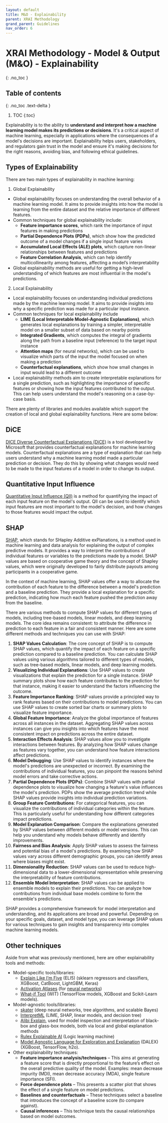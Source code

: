 ```yaml
---
layout: default
title: M&O - Explainability
parent: XRAI Methodology
grand_parent: Guidelines
nav_order: 6
---
```


# XRAI Methodology - Model & Output (M&O) - Explainability
{: .no_toc }

## Table of contents
{: .no_toc .text-delta }

1. TOC
{:toc}

Explainability is to the ability to **understand and interpret how a machine learning model makes its predictions or decisions**. It's a critical aspect of machine learning, especially in applications where the consequences of a model's decisions are important. Explainability helps users, stakeholders, and regulators gain trust in the model and ensure it's making decisions for the right reasons, avoiding bias, and following ethical guidelines. 

## Types of Explainability
There are two main types of explainability in machine learning: 

1. Global Explainability 
- Global explainability focuses on understanding the overall behavior of a machine learning model. It aims to provide insights into how the model is learning from the entire dataset and the relative importance of different features. 
- Common techniques for global explainability include:
    - **Feature importance scores**, which rank the importance of input features in making predictions 
    - **Partial Dependence Plots (PDPs)**, which show how the predicted outcome of a model changes if a single input feature varies 
    - **Accumulated Local Effects (ALE) plots**, which capture non-linear relationships between features and predictions 
    - **Feature Correlation Analysis**, which can help identify multicollinearity among features, affecting a model’s interpretability 
- Global explainability methods are useful for getting a high-level understanding of which features are most influential in the model's predictions. 

2. Local Explainability
- Local explainability focuses on understanding individual predictions made by the machine learning model. It aims to provide insights into why a specific prediction was made for a particular input instance. 
- Common techniques for local explainability include 
    - **LIME (Local Interpretable Model-Agnostic Explanations)**, which generates local explanations by training a simpler, interpretable model on a smaller subset of data based on nearby points 
    - **Integrated Gradients**, which computes the integral of gradients along the path from a baseline input (reference) to the target input instance 
    - **Attention maps** (for neural networks), which can be used to visualize which parts of the input the model focused on when making a prediction 
    - **Counterfactual explanations**, which show how small changes in input would lead to a different outcome 
- Local explainability methods aim to create interpretable explanations for a single prediction, such as highlighting the importance of specific features or showing how the input features contributed to the output. This can help users understand the model's reasoning on a case-by-case basis. 

There are plenty of libraries and modules available which support the creation of local and global explainability functions. Here are some below: 

## DiCE 
[DICE Diverse Counterfactual Explanations (DiCE)](https://github.com/interpretml/DiCE) is a tool developed by Microsoft that provides counterfactual explanations for machine learning models. Counterfactual explanations are a type of explanation that can help users understand why a machine learning model made a particular prediction or decision. They do this by showing what changes would need to be made to the input features of a model in order to change its output. 

## Quantitative Input Influence 
[Quantitative Input Influence (QII)](https://www.andrew.cmu.edu/user/danupam/datta-sen-zick-oakland16.pdf) is a method for quantifying the impact of each input feature on the model's output. QII can be used to identify which input features are most important to the model's decision, and how changes to those features would impact the output. 

## SHAP  
[SHAP](https://shap.readthedocs.io/en/latest/), which stands for SHapley Additive exPlanations, is a method used in machine learning and data analysis for explaining the output of complex predictive models. It provides a way to interpret the contributions of individual features or variables to the predictions made by a model. SHAP values are based on cooperative game theory and the concept of Shapley values, which were originally developed to fairly distribute payouts among participants in a cooperative game. 

In the context of machine learning, SHAP values offer a way to allocate the contribution of each feature to the difference between a model's prediction and a baseline prediction. They provide a local explanation for a specific prediction, indicating how much each feature pushed the prediction away from the baseline. 

There are various methods to compute SHAP values for different types of models, including tree-based models, linear models, and deep learning models. The core idea remains consistent: to attribute the difference in prediction to each feature in a fair and consistent manner. Here are some different methods and techniques you can use with SHAP: 

1. **SHAP Values Calculation**: The core concept of SHAP is to compute SHAP values, which quantify the impact of each feature on a specific prediction compared to a baseline prediction. You can calculate SHAP values using various algorithms tailored to different types of models, such as tree-based models, linear models, and deep learning models. 
2. **Visualizing Individual Explanations**: Use SHAP values to create visualizations that explain the prediction for a single instance. SHAP summary plots show how each feature contributes to the prediction for that instance, making it easier to understand the factors influencing the outcome. 
3. **Feature Importance Ranking**: SHAP values provide a principled way to rank features based on their contributions to model predictions. You can use SHAP values to create sorted bar charts or summary plots to visualize feature importance. 
4. **Global Feature Importance**: Analyze the global importance of features across all instances in the dataset. Aggregating SHAP values across instances can give you insights into which features have the most consistent impact on predictions across the entire dataset. 
5. **Interaction Effects Analysis**: SHAP values allow you to investigate interactions between features. By analyzing how SHAP values change as features vary together, you can understand how feature interactions affect predictions. 
6. **Model Debugging**: Use SHAP values to identify instances where the model's predictions are unexpected or incorrect. By examining the contributions of individual features, you can pinpoint the reasons behind model errors and take corrective actions. 
7. **Partial Dependence Plots (PDPs)**: Combine SHAP values with partial dependence plots to visualize how changing a feature's value influences the model's prediction. PDPs show the average prediction trend while SHAP values provide insights into individual prediction variations. 
8. **Group Feature Contributions**: For categorical features, you can visualize the contributions of individual categories within the feature. This is particularly useful for understanding how different categories impact predictions. 
9. **Model Explanation Comparison**: Compare the explanations generated by SHAP values between different models or model versions. This can help you understand why models behave differently and identify improvements. 
10. **Fairness and Bias Analysis**: Apply SHAP values to assess the fairness and potential bias of a model's predictions. By examining how SHAP values vary across different demographic groups, you can identify areas where biases might exist. 
11. **Dimensionality Reduction**: SHAP values can be used to reduce high-dimensional data to a lower-dimensional representation while preserving the interpretability of feature contributions. 
12. **Ensemble Model Interpretation**: SHAP values can be applied to ensemble models to explain their predictions. You can analyze how contributions from individual base models combine to form the ensemble's predictions. 

SHAP provides a comprehensive framework for model interpretation and understanding, and its applications are broad and powerful. Depending on your specific goals, dataset, and model type, you can leverage SHAP values for various techniques to gain insights and transparency into complex machine learning models. 

## Other techniques
Aside from what was previously mentioned, here are other explainability tools and methods: 
- Model-specific tools/libraries: 
    - [Explain Like I’m Five](https://eli5.readthedocs.io/en/latest/overview.html) (ELI5) (sklearn regressors and classifiers, XGBoost, CatBoost, LightGBM, Keras) 
    - [Activation Atlases](https://distill.pub/2019/activation-atlas/) (for [neural networks](https://github.com/tensorflow/lucid)) 
    - [What-if Tool](https://github.com/PAIR-code/what-if-tool) (WIT) (TensorFlow models, XGBoost and Scikit-Learn models). 
- Model-agnostic tools/libraries: 
    - [skater](https://github.com/GapData/skater) (deep neural networks, tree algorithms, and scalable Bayes) 
    - [InterpretML](https://interpret.ml/) (LIME, SHAP, linear models, and decision tree) 
    - [Alibi Explain](https://docs.seldon.io/projects/alibi/en/latest/), used for model inspection and interpretation of black-box and glass-box models, both via local and global explanation methods 
    - [Rulex Explainable AI](https://www.rulex.ai/) (Logic learning machine) 
    - [Model Agnostic Language for Exploration and Explanation](https://dalex.drwhy.ai/) (DALEX) (XGBoost, TensorFlow, h2o). 
- Other explainability techniques: 
    - **Feature importance analysis/techniques** – This aims at generating a feature score that is directly proportional to the feature’s effect on the overall predictive quality of the model. Examples: mean decrease impurity (MDI), mean decrease accuracy (MDA), single feature importance (SFI). 
    - **Force dependence plots** – This presents a scatter plot that shows the effect of a single feature on model predictions. 
    - **Baselines and counterfactuals** – These techniques select a baseline that introduces the concept of a baseline score (to compare against). 
    - **Causal inferences** – This technique tests the causal relationships based on model outcomes.  